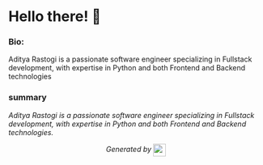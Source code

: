 # Hello there! 👋

### Bio:

Aditya Rastogi is a passionate software engineer specializing in Fullstack development, with expertise in Python and both Frontend and Backend technologies

### summary
*Aditya Rastogi is a passionate software engineer specializing in Fullstack development, with expertise in Python and both Frontend and Backend technologies.*

</div>

<p align="center">
<i>Generated by <a href="https://www.tublian.com/"><img src="https://tublian-newsletter-assets.s3.amazonaws.com/just-logo.png" width="25" style="vertical-align: middle"/></i>
</p>
